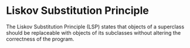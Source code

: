 # Liskov Substitution Principle

The Liskov Substitution Principle (LSP) states that objects of a superclass 
should be replaceable with objects of its subclasses without altering the correctness of the program.